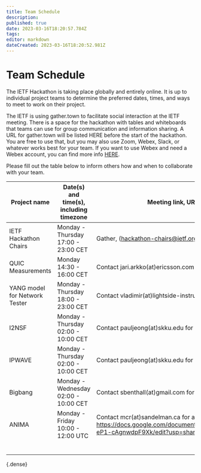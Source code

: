```yaml
---
title: Team Schedule
description: 
published: true
date: 2023-03-16T18:20:57.784Z
tags: 
editor: markdown
dateCreated: 2023-03-16T18:20:52.981Z
---
```


# Team Schedule

The IETF Hackathon is taking place globally and entirely online. It is up to individual project teams to determine the preferred dates, times, and ways to meet to work on their project.

The IETF is using gather.town to facilitate social interaction at the IETF meeting. There is a space for the hackathon with tables and whiteboards that teams can use for group communication and information sharing. A URL for gather.town will be listed HERE before the start of the hackathon. You are free to use that, but you may also use Zoom, Webex, Slack, or whatever works best for your team. If you want to use Webex and need a Webex account, you can find more info [HERE](/meeting/110/hackathon).

Please fill out the table below to inform others how and when to collaborate with your team.

| Project name                     |  Date(s) and time(s), including timezone  |  Meeting link, URL, email address, etc.                                                                                                              |
|----------------------------------|-------------------------------------------|------------------------------------------------------------------------------------------------------------------------------------------------------|
|  IETF Hackathon Chairs           |  Monday - Thursday 17:00 - 23:00 CET      |  Gather, (hackathon-chairs@ietf.org)                                                                                                                 |
|  QUIC Measurements               |  Monday 14:30 - 16:00 CET                 |  Contact jari.arkko(at)ericsson.com for an invite                                                                                                    |
|  YANG model for Network Tester   |  Monday - Thursday 18:00 - 23:00 CET      |                                              Contact vladimir(at)lightside-instruments.com for an invite                                             |
|  I2NSF                           |  Monday - Thursday 02:00 - 10:00 CET      |  Contact pauljeong(at)skku.edu for an invite                                                                                                         |
|  IPWAVE                          |  Monday - Thursday 02:00 - 10:00 CET      |  Contact pauljeong(at)skku.edu for an invite                                                                                                         |
|  Bigbang                         |  Monday - Wednesday 02:00 - 10:00 CET     |  Contact sbenthall(at)gmail.com for an invite                                                                                                        |
|  ANIMA                           |  Monday - Friday 10:00 - 12:00 UTC        |  Contact mcr(at)sandelman.ca for an invite, visit https://docs.google.com/document/d/1T8Rtfk1zia_p05_6eb_WQA2Mmid-eP1-cAgnwdpF9Xk/edit?usp=sharing   |
|                                  |                                           |                                                                                                                                                      |
|                                  |                                           |                                                                                                                                                      |
|                                  |                                           |                                                                                                                                                      |
|                                  |                                           |                                                                                                                                                      |
|                                  |                                           |                                                                                                                                                      |
|                                  |                                           |                                                                                                                                                      |
{.dense}